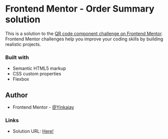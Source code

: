 # Frontend Mentor - Order Summary solution

This is a solution to the [QR code component challenge on Frontend Mentor](https://www.frontendmentor.io/challenges/qr-code-component-iux_sIO_H). Frontend Mentor challenges help you improve your coding skills by building realistic projects. 


### Built with

- Semantic HTML5 markup
- CSS custom properties
- Flexbox


## Author

- Frontend Mentor - [@Yinkajay](https://www.frontendmentor.io/profile/yourusername)

### Links

- Solution URL: [Here!](https://github.com/Yinkajay/qr-component)

